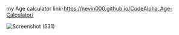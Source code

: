 my Age calculator link-https://nevin000.github.io/CodeAlpha_Age-Calculator/


![Screenshot (531)](https://github.com/user-attachments/assets/194b1551-5d91-41e4-bef9-6d12d8a948f6)
